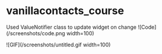 # vanillacontacts_course

Used ValueNotifier class to update widget on change
![Code](/screenshots/code.png width=100)

![GIF](/screenshots/untitled.gif width=100)
